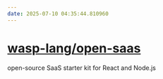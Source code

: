 ```yaml
---
date: 2025-07-10 04:35:44.810960
---
```


# [wasp-lang/open-saas](https://github.com/wasp-lang/open-saas)

open-source SaaS starter kit for React and Node.js